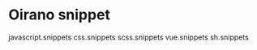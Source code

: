 Oirano snippet
==================
javascript.snippets
css.snippets
scss.snippets
vue.snippets
sh.snippets
